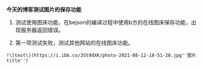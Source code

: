 **今天的博客测试图片的保存功能**  
 
1.  测试使用图床功能，在bejson的编译过程中使用b方的在线图床保存功能，出现服务器返回错误。
    
2.  第一项测试失败，测试其他网站的在线图床功能。
    
 
```
!\[test\](https://i.ibb.co/3St9dXK/photo-2021-08-12-18-51-28.jpg''图片title'')
```